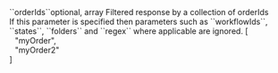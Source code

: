 <tr><td>``orderIds``</td><td>optional, array</td>
<td>Filtered response by a collection of orderIds<br/>
If this parameter is specified then parameters such as ``workflowIds``, ``states``, ``folders`` and ``regex`` where applicable are ignored.</td></td>
<td> [
  <div style="padding-left:10px;">"myOrder",</div>
  <div style="padding-left:10px;">"myOrder2"</div>
  ]</td>
<td></td>
</tr>
